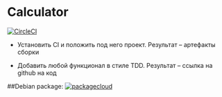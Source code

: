 # Сalculator

[![CircleCI](https://circleci.com/gh/KhasanovBI/calculator.svg?style=svg)](https://circleci.com/gh/KhasanovBI/calculator)

+ Установить CI и положить под него проект. Результат – артефакты сборки

+ Добавить любой функционал в стиле TDD. Результат – ссылка на github на код

##Debian package:
[![packagecloud](https://packagecloud.io/assets/packagecloud-badge-fbea7fd09f5aab38e8d59fec16f2268c.png)](https://packagecloud.io/bkhasanov/calculator)
